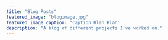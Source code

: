 ```yaml
---
title: "Blog Posts"
featured_image: "blogimage.jpg"
featured_image_caption: "Caption Blah Blah"
description: "A blog of different projects I've worked on."
---
```


